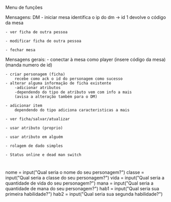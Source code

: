 
Menu de funções

Mensagens: DM
    - iniciar mesa
        identifica o ip do dm -> id 1
        devolve o código da mesa

    - ver ficha de outra pessoa
    
    - modificar ficha de outra pessoa 

    - fechar mesa

Mensagens gerais:
    - conectar à mesa como player (insere código da mesa) (manda numero de id)

    - criar personagem (ficha) 
        recebe como ack o id do personagem como sucesso
    - alterar alguma informação de ficha existente
        -adicionar atributos
        -dependendo do tipo de atributo vem com info a mais
        (avisa a alteração também para o DM)

    - adicionar item
        dependendo do tipo adiciona caracteristicas a mais

    - ver ficha/salvar/atualizar
    
    - usar atributo (proprio)

    - usar atributo em alguém

    - rolagem de dado simples

    - Status online e dead man switch 
#
    
nome = input("Qual seria o nome do seu personagem?")
classe = input("Qual seria a classe do seu personagem?")
vida = input("Qual seria a quantidade de vida do seu personagem?")
mana = input("Qual seria a quantidade de mana do seu personagem?")
hab1 = input("Qual seria sua primeira habilidade?")
hab2 = input("Qual seria sua segunda habilidade?")    

#